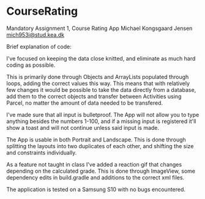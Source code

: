 # CourseRating

Mandatory Assignment 1, Course Rating App
Michael Kongsgaard Jensen
mich953i@stud.kea.dk

Brief explanation of code:

I've focused on keeping the data close knitted, and eliminate as much hard coding as possible.

This is primarily done through Objects and ArrayLists populated through loops, adding the correct values this way. 
This means that with relatively few changes it would be possible to take the data directly from a database, add them to the correct 
objects and transfer between Activities using Parcel, no matter the amount of data needed to be transfered.

I've made sure that all input is bulletproof. The App will not allow you to type anything besides the numbers 1-100, and if a missing
input is registered it'll show a toast and will not continue unless said input is made.

The App is usable in both Portrait and Landscape. This is done through splitting the layouts into two duplicates of each other, and 
shifting the size and constraints individually. 

As a feature not taught in class I've added a reaction gif that changes depending on the calculated grade. This is done through ImageView,
some dependency edits in build.gradle and additions to the correct xml files.

The application is tested on a Samsung S10 with no bugs encountered. 

